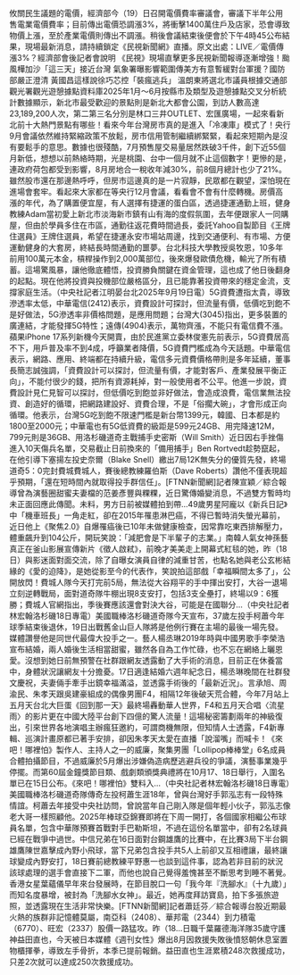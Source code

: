 攸關民生議題的電價，經濟部今（19）日召開電價費率審議會，審議下半年公用售電業電價費率；目前傳出電價恐調漲3%，將衝擊1400萬住戶及店家，恐會導致物價上漲，至於產業電價則傳出不調漲。稍後會議結束後便會於下午4時45公布結果，現場最新消息，請持續鎖定《民視新聞網》直播。原文出處：LIVE／電價傳漲3%？經濟部會後記者會說明 《民視》現場直擊更多民視新聞報導逐漸增強！颱風樺加沙「這三天」接近台灣 氣象署曝影響範圍傳美方有意暫緩對台軍援？國防部嚴正澄清 黃國昌這樣說徐巧芯控「裝瘋逃兵」 溫朗東將選北市議員根據交通部觀光署觀光遊憩據點資料庫2025年1月～6月按縣市及類型及遊憩據點交叉分析統計數據顯示，新北市最受歡迎的景點則是新北大都會公園，到訪人數高達23,189,200人次，第二第三名分別是林口三井OUTLET、宏匯廣場，一起來看新北前十大熱門景點有哪些！看來今年台灣房市真的是進入「冷凍庫」模式了！央行9月會議依然維持緊縮政策不放鬆，房市信用管制繼續綁緊緊，看起來短期內是沒有要鬆手的意思。數據也很殘酷，7月預售屋交易量居然跌破3千件，創下近55個月新低，想想以前熱絡時期，光是桃園、台中一個月就不止這個數字！更慘的是，連政府荷包都受到影響，8月房地合一稅收年減30%，前8個月總計也少了21%。雖然股市還在那邊熱呼呼，但房市這邊真的是一片寂靜，民眾都在觀望，深怕現在進場會套牢。看起來大家都在等央行12月會議，看看會不會有什麼轉機。房價高漲的年代，為了購置便宜屋，有人選擇有捷運的蛋白區，透過捷運通勤上班，健身教練Adam當初愛上新北市淡海新市鎮有山有海的度假氛圍，去年便跟家人一同購屋，但由於學員多住在市區，通勤往返花費時間過長，委託Yahoo自製節目《王牌住選員》王牌住選員，希望在捷運永安市場站周邊，找到交通便利、有市場、方便運動健身的大套房，終結長時間通勤的噩夢。台北科技大學教授吳牧恩，10多年前用100萬元本金，槓桿操作到2,000萬部位，後來爆發歐債危機，輸光了所有積蓄。這場驚風暴，讓他徹底體悟，投資勝負關鍵在資金管理，這也成了他日後翻身的起點。現在他將投資與投機部位嚴格區分，且已能靠著投資帶來的穩定金流，支撐家庭生活。（中央社記者江明晏台北2025年9月19日電）5G資費遭指太貴，導致滲透率太低，中華電信(2412)表示，資費設計可探討，但流量有價，低價吃到飽不是好做法，5G滲透率非價格問題，是應用問題；台灣大(3045)指出，更多裝置的廣連結，才能發揮5G特性；遠傳(4904)表示，萬物齊漲，不能只有電信費不漲。蘋果iPhone 17系列新機今天開賣，由於民進黨立委林俊憲先前表示，5G資費居高不下，用戶普及率不到4成，呼籲業者降價，5G資費門檻成為今天話題。中華電信表示，網路、應用、終端都在持續升級，電信多元資費價格帶則是多年延續，董事長簡志誠強調，「資費設計可以探討，但流量有價，才能對客戶、產業發展平衡正向」，不能付很少的錢，把所有資源耗掉，對一般使用者不公平。他進一步說，資費設計見仁見智可以探討，但低價吃到飽並非好做法，會造成浪費，電信業無法投資、創造好的循環，把網路建設好、資費合理，不是「俗擱大碗」，才會形成正向循環。他表示，台灣5G吃到飽不限速門檻是新台幣1399元，韓國、日本都是約1800至2000元；中華電也有5G低資費的級距是599元24GB、用完降速12M，799元則是36GB、用洛杉磯道奇主戰捕手史密斯（Will Smith）近日因右手挫傷進入10天傷兵名單，交易截止日前換來的「備用捕手」Ben Rortvedt趁勢竄起，在他引導下塞揚左投史奈爾（Blake Snell）繳出7局12K無失分的優質先發，終場道奇5：0完封費城費城人，賽後總教練羅伯斯（Dave Roberts）讚他不僅表現超乎預期，「還在短時間內就取得投手群信任」。[FTNN新聞網]記者陳宣穎／綜合報導曾為演藝圈甜蜜夫妻檔的范姜彥豐與粿粿，近日驚傳婚變消息，不過雙方暫時均未正面回應此傳聞。未料，男方日前被媒體拍到帶...49歲男星阿龐以《新兵日記》中「機車班長」一角走紅，卻在2015年罹患淋巴癌，不得已暫時消失螢光幕前，近日他上《聚焦2.0》自爆罹癌後已10年未做健康檢查，因常靠吃東西排解壓力，體重飆升到104公斤，開玩笑說：「減肥會是下半輩子的志業。」南韓人氣女神孫藝真正在釜山影展宣傳新片《徵人啟弒》，前晚才美美走上開幕式紅毯的她，昨（18日）與影迷面對面交流，除了自曝女演員自律的減重甘苦，也點名她與老公玄彬結緣的《愛的迫降》，是她從影至今的代表作，笑說拍這部戲「幸福瞬間太多了」，公開放閃！費城人隊今天打完前5局，無法從大谷翔平的手中揮出安打，大谷一退場立刻逆轉戰局，面對道奇隊牛棚出現8支安打，包括3支全壘打，終場以9：6獲勝；費城人官網指出，季後賽應該還會對決大谷，可能是在國聯分...（中央社記者林宏翰洛杉磯18日專電）美國職棒洛杉磯道奇隊今天宣布，37歲左投手柯蕭今年球季結束後退休，19日出戰舊金山巨人隊將是他例行賽在主場的最後一場先發。媒體讚譽他是同世代最偉大投手之一。藝人楊丞琳2019年時與中國男歌手李榮浩宣布結婚，兩人婚後生活相當甜蜜，雖然各自為工作忙碌，也不忘在網絡上曬恩愛。沒想到她日前無預警在社群跟網友透露動了大手術的消息，目前正在休養當中，身體狀況讓網友十分擔憂。17日適逢結婚六週年紀念日，楊丞琳晚間在社群發文慶祝，夫妻倆手牽手出鏡幸福滿溢，並透露手術後的「最新近況」。言承旭、周渝民、朱孝天跟吳建豪組成的偶像男團F4，相隔12年後破天荒合體，今年7月站上五月天台北大巨蛋《回到那一天》最終場轟動華人世界，F4和五月天合唱〈流星雨〉的影片更在中國大陸平台創下四億的驚人流量！這場秘密籌劃兩年的神級復出，引來世界各地演唱主辦瘋狂邀約，可謂商機無限，但知情人士透露，F4新專輯、巡演計畫原都已著手安排，卻因朱孝天太愛在直播「說溜嘴」而喊卡！《來吧！哪裡怕》製作人、主持人之一的威廉，聚集男團「Lollipop棒棒堂」6名成員合體拍攝節目，不過威廉於5月爆出涉嫌偽造病歷逃避兵役的爭議，演藝事業幾乎停擺。而第60屆金鐘獎節目類、戲劇類頒獎典禮將在10月17、18日舉行，入圍名單已在15日公布。《來吧！哪裡怕》雙料入...（中央社記者林宏翰洛杉磯18日專電）美國職棒洛杉磯道奇隊傳奇左投柯蕭生涯18年，曾與台灣好手郭泓志有一段特殊情誼。柯蕭去年接受中央社訪問，曾說當年自己剛入隊是個年輕小伙子，郭泓志像老大哥一樣照顧他。2025年棒球亞錦賽即將在下周一開打，各個國家相繼公布球員名單，包含中華隊預賽首戰對手巴勒斯坦，不過在這份名單當中，卻有2名球員已經在戰爭中過世。中信兄弟在16日面對台鋼雄鷹的比賽中，在比賽3局下半台鋼雄鷹陳世嘉擊成內野小飛球，當下兄弟包含投手共5人上前卻又互相禮讓，最終讓球變成內野安打，18日賽前總教練平野惠一也談到這件事，認為若非目前的狀況該球處理的選手會直接下二軍，而他也說自己覺得羞愧甚至不斷思考到睡不著覺。香港女星葉蘊儀早年來台發展時，在節目脫口一句「我今年『洗腳水』（十九歲）」而知名度暴增，被封為「洗腳水女神」。最近，她再度拜訪寶島，拍下多張旅遊照，並透露現在生活非常快樂。[FTNN新聞網]記者蕭廷芬／綜合報導台股近期最火熱的族群非記憶體莫屬，南亞科（2408）、華邦電（2344）到力積電（6770）、旺宏（2337）股價一路猛攻。昨（18...日職千葉羅德海洋隊35歲守護神益田直也，今天被日本媒體《週刊女性》爆出8月因救援失敗後憤怒朝休息室置物櫃揮拳，導致左手骨折，本季已提前報銷。益田直也生涯累積248次救援成功，只差2次就可以達成250次救援成功。